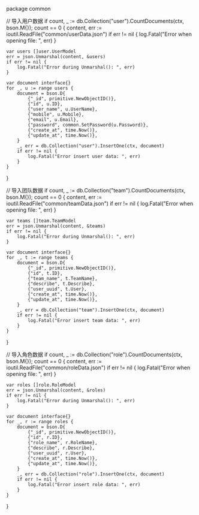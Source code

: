  package common
 
 // 导入用户数据
 if count, _ := db.Collection("user").CountDocuments(ctx, bson.M{}); count == 0 {
    content, err := ioutil.ReadFile("common/userData.json")
    if err != nil {
        log.Fatal("Error when opening file: ", err)
    }

    var users []user.UserModel
    err = json.Unmarshal(content, &users)
    if err != nil {
        log.Fatal("Error during Unmarshal(): ", err)
    }

    var document interface{}
    for _, u := range users {
        document = bson.D{
            {"_id", primitive.NewObjectID()},
            {"id", u.ID},
            {"user_name", u.UserName},
            {"mobile", u.Mobile},
            {"email", u.Email},
            {"password", common.SetPassword(u.Password)},
            {"create_at", time.Now()},
            {"update_at", time.Now()},
        }
        _, err = db.Collection("user").InsertOne(ctx, document)
        if err != nil {
            log.Fatal("Error insert user data: ", err)
        }
    }
}

// 导入团队数据
if count, _ := db.Collection("team").CountDocuments(ctx, bson.M{}); count == 0 {
    content, err := ioutil.ReadFile("common/teamData.json")
    if err != nil {
        log.Fatal("Error when opening file: ", err)
    }

    var teams []team.TeamModel
    err = json.Unmarshal(content, &teams)
    if err != nil {
        log.Fatal("Error during Unmarshal(): ", err)
    }

    var document interface{}
    for _, t := range teams {
        document = bson.D{
            {"_id", primitive.NewObjectID()},
            {"id", t.ID},
            {"team_name", t.TeamName},
            {"describe", t.Describe},
            {"user_uuid", t.User},
            {"create_at", time.Now()},
            {"update_at", time.Now()},
        }
        _, err = db.Collection("team").InsertOne(ctx, document)
        if err != nil {
            log.Fatal("Error insert team data: ", err)
        }
    }
}

// 导入角色数据
if count, _ := db.Collection("role").CountDocuments(ctx, bson.M{}); count == 0 {
    content, err := ioutil.ReadFile("common/roleData.json")
    if err != nil {
        log.Fatal("Error when opening file: ", err)
    }

    var roles []role.RoleModel
    err = json.Unmarshal(content, &roles)
    if err != nil {
        log.Fatal("Error during Unmarshal(): ", err)
    }

    var document interface{}
    for _, r := range roles {
        document = bson.D{
            {"_id", primitive.NewObjectID()},
            {"id", r.ID},
            {"role_name", r.RoleName},
            {"describe", r.Describe},
            {"user_uuid", r.User},
            {"create_at", time.Now()},
            {"update_at", time.Now()},
        }
        _, err = db.Collection("role").InsertOne(ctx, document)
        if err != nil {
            log.Fatal("Error insert role data: ", err)
        }
    }
}